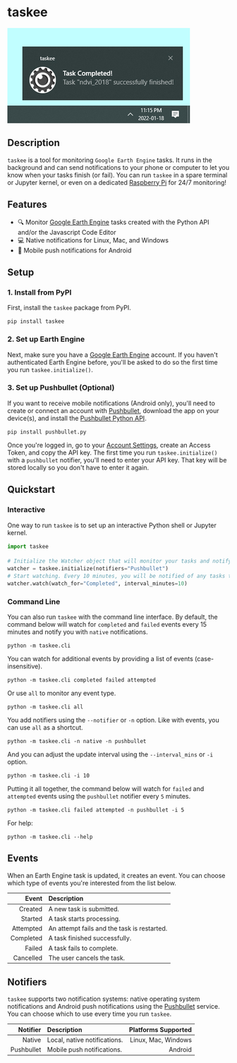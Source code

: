 # taskee

![](assets/preview_windows.jpg)

## Description

`taskee` is a tool for monitoring `Google Earth Engine` tasks. It runs in the background and can send notifications to your phone or computer to let you know when your tasks finish (or fail). You can run `taskee` in a spare terminal or Jupyter kernel, or even on a dedicated [Raspberry Pi](https://www.raspberrypi.org/) for 24/7 monitoring!

## Features

- 🔍 Monitor [Google Earth Engine](https://developers.google.com/earth-engine) tasks created with the Python API and/or the Javascript Code Editor
- 💻 Native notifications for Linux, Mac, and Windows
- 📱 Mobile push notifications for Android

## Setup


### 1. Install from PyPI
First, install the `taskee` package from PyPI.

```posh
pip install taskee
```

### 2. Set up Earth Engine
Next, make sure you have a [Google Earth Engine](https://developers.google.com/earth-engine) account. If you haven't authenticated Earth Engine before, you'll be asked to do so the first time you run `taskee.initialize()`.

### 3. Set up Pushbullet (Optional)
If you want to receive mobile notifications (Android only), you'll need to create or connect an account with [Pushbullet](https://pushbullet.com), download the app on your device(s), and install the [Pushbullet Python API](https://github.com/rbrcsk/pushbullet.py). 

```posh
pip install pushbullet.py
```

Once you're logged in, go to your [Account Settings](https://www.pushbullet.com/#settings), create an Access Token, and copy the API key. The first time you run `taskee.initialize()` with a `pushbullet` notifier, you'll need to enter your API key. That key will be stored locally so you don't have to enter it again.

## Quickstart

### Interactive

One way to run `taskee` is to set up an interactive Python shell or Jupyter kernel. 

```python
import taskee

# Initialize the Watcher object that will monitor your tasks and notify you of changes.
watcher = taskee.initialize(notifiers="Pushbullet")
# Start watching. Every 10 minutes, you will be notified of any tasks that were completed.
watcher.watch(watch_for="Completed", interval_minutes=10)
```

### Command Line

You can also run `taskee` with the command line interface. By default, the command below will watch for `completed` and `failed` events every 15 minutes and notify you with `native` notifications.

```posh
python -m taskee.cli
```

You can watch for additional events by providing a list of events (case-insensitive).

```posh
python -m taskee.cli completed failed attempted
```

Or use `all` to monitor any event type.
```posh
python -m taskee.cli all
```

You add notifiers using the `--notifier` or `-n` option. Like with events, you can use `all` as a shortcut.
```posh
python -m taskee.cli -n native -n pushbullet
```

And you can adjust the update interval using the `--interval_mins` or `-i` option.
```posh
python -m taskee.cli -i 10
```

Putting it all together, the command below will watch for `failed` and `attempted` events using the `pushbullet` notifier every `5` minutes.
```posh
python -m taskee.cli failed attempted -n pushbullet -i 5
```

For help:
```posh
python -m taskee.cli --help
```

## Events

When an Earth Engine task is updated, it creates an event. You can choose which type of events you're interested from the list below.

| Event | Description |
| ----: | :----- |
| Created | A new task is submitted. |
| Started | A task starts processing. |
| Attempted | An attempt fails and the task is restarted. |
| Completed | A task finished successfully. |
| Failed | A task fails to complete. |
| Cancelled | The user cancels the task. |

## Notifiers

`taskee` supports two notification systems: native operating system notifications and Android push notifications using the [Pushbullet](https://www.pushbullet.com/) service. You can choose which to use every time you run `taskee`.

| Notifier | Description | Platforms Supported |
| ----: | :----- | -----: |
| Native | Local, native notifications. | Linux, Mac, Windows |
| Pushbullet | Mobile push notifications. | Android |
